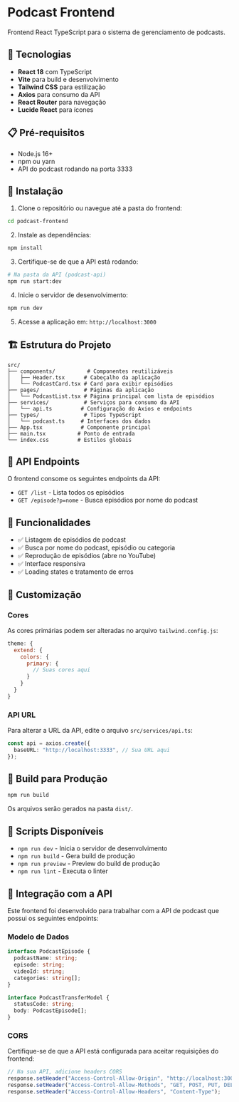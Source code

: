 # Podcast Frontend

Frontend React TypeScript para o sistema de gerenciamento de podcasts.

## 🚀 Tecnologias

- **React 18** com TypeScript
- **Vite** para build e desenvolvimento
- **Tailwind CSS** para estilização
- **Axios** para consumo da API
- **React Router** para navegação
- **Lucide React** para ícones

## 📋 Pré-requisitos

- Node.js 16+
- npm ou yarn
- API do podcast rodando na porta 3333

## 🔧 Instalação

1. Clone o repositório ou navegue até a pasta do frontend:

```bash
cd podcast-frontend
```

2. Instale as dependências:

```bash
npm install
```

3. Certifique-se de que a API está rodando:

```bash
# Na pasta da API (podcast-api)
npm run start:dev
```

4. Inicie o servidor de desenvolvimento:

```bash
npm run dev
```

5. Acesse a aplicação em: `http://localhost:3000`

## 🏗️ Estrutura do Projeto

```
src/
├── components/          # Componentes reutilizáveis
│   ├── Header.tsx      # Cabeçalho da aplicação
│   └── PodcastCard.tsx # Card para exibir episódios
├── pages/              # Páginas da aplicação
│   └── PodcastList.tsx # Página principal com lista de episódios
├── services/           # Serviços para consumo da API
│   └── api.ts         # Configuração do Axios e endpoints
├── types/              # Tipos TypeScript
│   └── podcast.ts     # Interfaces dos dados
├── App.tsx            # Componente principal
├── main.tsx          # Ponto de entrada
└── index.css         # Estilos globais
```

## 🔌 API Endpoints

O frontend consome os seguintes endpoints da API:

- `GET /list` - Lista todos os episódios
- `GET /episode?p=nome` - Busca episódios por nome do podcast

## 📱 Funcionalidades

- ✅ Listagem de episódios de podcast
- ✅ Busca por nome do podcast, episódio ou categoria
- ✅ Reprodução de episódios (abre no YouTube)
- ✅ Interface responsiva
- ✅ Loading states e tratamento de erros

## 🎨 Customização

### Cores

As cores primárias podem ser alteradas no arquivo `tailwind.config.js`:

```js
theme: {
  extend: {
    colors: {
      primary: {
        // Suas cores aqui
      }
    }
  }
}
```

### API URL

Para alterar a URL da API, edite o arquivo `src/services/api.ts`:

```ts
const api = axios.create({
  baseURL: "http://localhost:3333", // Sua URL aqui
});
```

## 🚀 Build para Produção

```bash
npm run build
```

Os arquivos serão gerados na pasta `dist/`.

## 📝 Scripts Disponíveis

- `npm run dev` - Inicia o servidor de desenvolvimento
- `npm run build` - Gera build de produção
- `npm run preview` - Preview do build de produção
- `npm run lint` - Executa o linter

## 🤝 Integração com a API

Este frontend foi desenvolvido para trabalhar com a API de podcast que possui os seguintes endpoints:

### Modelo de Dados

```typescript
interface PodcastEpisode {
  podcastName: string;
  episode: string;
  videoId: string;
  categories: string[];
}

interface PodcastTransferModel {
  statusCode: string;
  body: PodcastEpisode[];
}
```

### CORS

Certifique-se de que a API está configurada para aceitar requisições do frontend:

```typescript
// Na sua API, adicione headers CORS
response.setHeader("Access-Control-Allow-Origin", "http://localhost:3000");
response.setHeader("Access-Control-Allow-Methods", "GET, POST, PUT, DELETE");
response.setHeader("Access-Control-Allow-Headers", "Content-Type");
```
